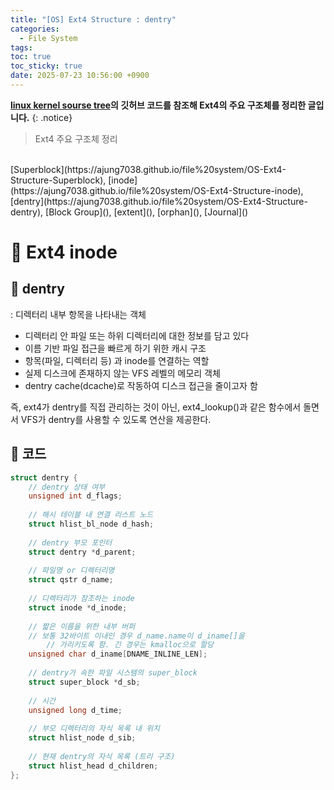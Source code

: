 ```yaml
---
title: "[OS] Ext4 Structure : dentry"
categories:
  - File System
tags:
toc: true
toc_sticky: true
date: 2025-07-23 10:56:00 +0900
---
```


<strong>[linux kernel sourse tree](https://github.com/torvalds/linux)의 깃허브 코드를 참조해 Ext4의 주요 구조체를 정리한 글입니다.</strong>
{: .notice}


> Ext4 주요 구조체 정리
<br/>
[Superblock](https://ajung7038.github.io/file%20system/OS-Ext4-Structure-Superblock), [inode](https://ajung7038.github.io/file%20system/OS-Ext4-Structure-inode), [dentry](https://ajung7038.github.io/file%20system/OS-Ext4-Structure-dentry), [Block Group](), [extent](), [orphan](), [Journal]()

# 📌 Ext4 inode

## 🫧 dentry
: 디렉터리 내부 항목을 나타내는 객체

- 디렉터리 안 파일 또는 하위 디렉터리에 대한 정보를 담고 있다
- 이름 기반 파일 접근을 빠르게 하기 위한 캐시 구조
- 항목(파일, 디렉터리 등) 과 inode를 연결하는 역할
- 실제 디스크에 존재하지 않는 VFS 레벨의 메모리 객체
- dentry cache(dcache)로 작동하여 디스크 접근을 줄이고자 함

즉, ext4가 dentry를 직접 관리하는 것이 아닌, ext4_lookup()과 같은 함수에서 돌면서 VFS가 dentry를 사용할 수 있도록 연산을 제공한다. 

## 🫧 코드

```c
struct dentry {
	// dentry 상태 여부
	unsigned int d_flags;
	
	// 해시 테이블 내 연결 리스트 노드
	struct hlist_bl_node d_hash;
	
	// dentry 부모 포인터
	struct dentry *d_parent;
	
	// 파일명 or 디렉터리명
	struct qstr d_name;
	
	// 디렉터리가 참조하는 inode
	struct inode *d_inode;
					 
	// 짧은 이름을 위한 내부 버퍼
	// 보통 32바이트 이내인 경우 d_name.name이 d_iname[]을
		// 가리키도록 함. 긴 경우는 kmalloc으로 할당
	unsigned char d_iname[DNAME_INLINE_LEN];
	
	// dentry가 속한 파일 시스템의 super_block
	struct super_block *d_sb;
	
	// 시간
	unsigned long d_time;
	
	// 부모 디렉터리의 자식 목록 내 위치
	struct hlist_node d_sib;
	
	// 현재 dentry의 자식 목록 (트리 구조)
	struct hlist_head d_children;
};
```